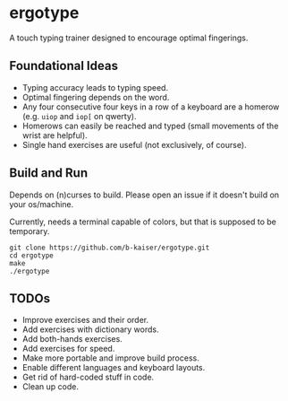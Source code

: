# ergotype

A touch typing trainer designed to encourage optimal fingerings. 

## Foundational Ideas

- Typing accuracy leads to typing speed. 
- Optimal fingering depends on the word.
- Any four consecutive four keys in a row of a keyboard are a homerow (e.g. `uiop` and  `iop[` on qwerty).
- Homerows can easily be reached and typed (small movements of the wrist are helpful).
- Single hand exercises are useful (not exclusively, of course).

## Build and Run
Depends on (n)curses to build. Please open an issue if it doesn't build on your os/machine.

Currently, needs a terminal capable of colors, but that is supposed to be temporary. 

```
git clone https://github.com/b-kaiser/ergotype.git
cd ergotype
make 
./ergotype
```
 
## TODOs

- Improve exercises and their order.
- Add exercises with dictionary words.
- Add both-hands exercises.
- Add exercises for speed.
- Make more portable and improve build process.
- Enable different languages and keyboard layouts.
- Get rid of hard-coded stuff in code.
- Clean up code.
